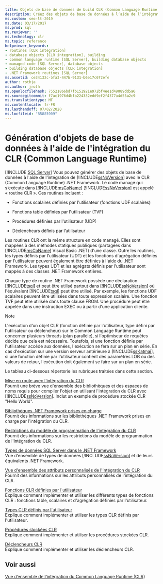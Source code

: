 ```yaml
---
title: Objets de base de données de build CLR (Common Language Runtime)
description: Créez des objets de base de données à l’aide de l’intégration SQL Server avec le common language runtime .NET Framework (CLR).
ms.custom: seo-lt-2019
ms.date: 03/17/2017
ms.prod: sql
ms.reviewer: ''
ms.technology: clr
ms.topic: reference
helpviewer_keywords:
- routines [CLR integration]
- database objects [CLR integration], building
- common language runtime [SQL Server], building database objects
- managed code [SQL Server], database objects
- building database objects [CLR integration]
- .NET Framework routines [SQL Server]
ms.assetid: ce34132c-bfa3-447b-9131-b6e17c672efe
author: rothja
ms.author: jroth
ms.openlocfilehash: 75521866bd7fb151921e972bf4ee1d49089dd5a6
ms.sourcegitcommit: f7ac1976d4bfa224332edd9ef2f4377a4d55a2c9
ms.translationtype: MT
ms.contentlocale: fr-FR
ms.lasthandoff: 07/02/2020
ms.locfileid: "85885909"
---
```

# <a name="building-database-objects-with-common-language-runtime-clr-integration"></a>Génération d'objets de base de données à l'aide de l'intégration du CLR (Common Language Runtime)
[!INCLUDE [SQL Server](../../../includes/applies-to-version/sqlserver.md)]
  Vous pouvez générer des objets de base de données à l'aide de l'intégration de [!INCLUDE[ssNoVersion](../../../includes/ssnoversion-md.md)] avec le CLR (Common Language Runtime) .NET Framework. Le code managé qui s’exécute dans [!INCLUDE[msCoName](../../../includes/msconame-md.md)] [!INCLUDE[ssNoVersion](../../../includes/ssnoversion-md.md)] est appelé « routine CLR ». Ces routines incluent :  
  
-   Fonctions scalaires définies par l'utilisateur (fonctions UDF scalaires)  
  
-   Fonctions table définies par l'utilisateur (TVF)  
  
-   Procédures définies par l'utilisateur (UDP)  
  
-   Déclencheurs définis par l’utilisateur  
  
 Les routines CLR ont la même structure en code managé. Elles sont mappées à des méthodes statiques publiques (partagées dans [!INCLUDE[msCoName](../../../includes/msconame-md.md)] Visual Basic .NET) d'une classe. Outre les routines, les types définis par l'utilisateur (UDT) et les fonctions d'agrégation définies par l'utilisateur peuvent également être définies à l'aide du .NET Framework. Les types UDT et les agrégats définis par l'utilisateur sont mappés à des classes .NET Framework entières.  
  
 Chaque type de routine .NET Framework possède une déclaration [!INCLUDE[tsql](../../../includes/tsql-md.md)] et peut être utilisé partout dans [!INCLUDE[ssNoVersion](../../../includes/ssnoversion-md.md)] où l'équivalent [!INCLUDE[tsql](../../../includes/tsql-md.md)] peut être utilisé. Par exemple, les fonctions UDF scalaires peuvent être utilisées dans toute expression scalaire. Une fonction TVF peut être utilisée dans toute clause FROM. Une procédure peut être appelée dans une instruction EXEC ou à partir d'une application cliente.  
  
> [!NOTE]  
>  L'exécution d'un objet CLR (fonction définie par l'utilisateur, type défini par l'utilisateur ou déclencheur) sur le Common Language Runtime peut concerner plusieurs threads (plan parallèle), si l'optimiseur de requêtes décide que cela est nécessaire. Toutefois, si une fonction définie par l'utilisateur accède aux données, l'exécution se fera sur un plan en série. En cas d'exécution sur une version serveur antérieure à [!INCLUDE[ssKatmai](../../../includes/sskatmai-md.md)], si une fonction définie par l'utilisateur contient des paramètres LOB ou des valeurs de retour, l'exécution doit également se faire sur un plan en série.  
  
 Le tableau ci-dessous répertorie les rubriques traitées dans cette section.  
  
 [Mise en route avec l'intégration du CLR](../../../relational-databases/clr-integration/database-objects/getting-started-with-clr-integration.md)  
 Fournit une brève vue d'ensemble des bibliothèques et des espaces de noms requis pour compiler l'objet en utilisant l'intégration du CLR avec [!INCLUDE[ssNoVersion](../../../includes/ssnoversion-md.md)]. Inclut un exemple de procédure stockée CLR "Hello World".  
  
 [Bibliothèques .NET Framework prises en charge](../../../relational-databases/clr-integration/database-objects/supported-net-framework-libraries.md)  
 Fournit des informations sur les bibliothèques .NET Framework prises en charge par l'intégration du CLR.  
  
 [Restrictions du modèle de programmation de l'intégration du CLR](../../../relational-databases/clr-integration/database-objects/clr-integration-programming-model-restrictions.md)  
 Fournit des informations sur les restrictions du modèle de programmation de l'intégration du CLR.  
  
 [Types de données SQL Server dans le .NET Framework](../../../relational-databases/clr-integration-database-objects-types-net-framework/sql-server-data-types-in-the-net-framework.md)  
 Vue d'ensemble de types de données [!INCLUDE[ssNoVersion](../../../includes/ssnoversion-md.md)] et de leurs équivalents .NET Framework.  
  
 [Vue d'ensemble des attributs personnalisés de l'intégration du CLR](https://msdn.microsoft.com/library/ecf5c097-0972-48e2-a9c0-b695b7dd2820)  
 Fournit des informations sur les attributs personnalisés de l'intégration du CLR.  
  
 [Fonctions CLR définies par l'utilisateur](../../../relational-databases/clr-integration-database-objects-user-defined-functions/clr-user-defined-functions.md)  
 Explique comment implémenter et utiliser les différents types de fonctions CLR : fonctions table, scalaires et d'agrégation définies par l'utilisateur.  
  
 [Types CLR définis par l'utilisateur](../../../relational-databases/clr-integration-database-objects-user-defined-types/clr-user-defined-types.md)  
 Explique comment implémenter et utiliser les types CLR définis par l'utilisateur.  
  
 [Procédures stockées CLR](https://msdn.microsoft.com/library/bbdd51b2-a9b4-4916-ba6f-7957ac6c3f33)  
 Explique comment implémenter et utiliser les procédures stockées CLR.  
  
 [Déclencheurs CLR](https://msdn.microsoft.com/library/302a4e4a-3172-42b6-9cc0-4a971ab49c1c)  
 Explique comment implémenter et utiliser les déclencheurs CLR.  
  
## <a name="see-also"></a>Voir aussi  
 [Vue d’ensemble de l’intégration du Common Language Runtime &#40;CLR&#41;](../../../relational-databases/clr-integration/common-language-runtime-integration-overview.md)  
  
  
